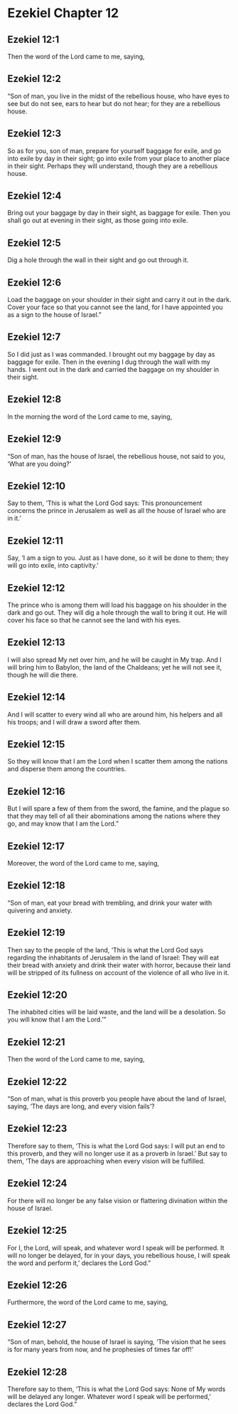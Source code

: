 # Ezekiel Chapter 12

## Ezekiel 12:1

Then the word of the Lord came to me, saying,

## Ezekiel 12:2

“Son of man, you live in the midst of the rebellious house, who have eyes to see but do not see, ears to hear but do not hear; for they are a rebellious house.

## Ezekiel 12:3

So as for you, son of man, prepare for yourself baggage for exile, and go into exile by day in their sight; go into exile from your place to another place in their sight. Perhaps they will understand, though they are a rebellious house.

## Ezekiel 12:4

Bring out your baggage by day in their sight, as baggage for exile. Then you shall go out at evening in their sight, as those going into exile.

## Ezekiel 12:5

Dig a hole through the wall in their sight and go out through it.

## Ezekiel 12:6

Load the baggage on your shoulder in their sight and carry it out in the dark. Cover your face so that you cannot see the land, for I have appointed you as a sign to the house of Israel.”

## Ezekiel 12:7

So I did just as I was commanded. I brought out my baggage by day as baggage for exile. Then in the evening I dug through the wall with my hands. I went out in the dark and carried the baggage on my shoulder in their sight.

## Ezekiel 12:8

In the morning the word of the Lord came to me, saying,

## Ezekiel 12:9

“Son of man, has the house of Israel, the rebellious house, not said to you, ‘What are you doing?’

## Ezekiel 12:10

Say to them, ‘This is what the Lord God says: This pronouncement concerns the prince in Jerusalem as well as all the house of Israel who are in it.’

## Ezekiel 12:11

Say, ‘I am a sign to you. Just as I have done, so it will be done to them; they will go into exile, into captivity.’

## Ezekiel 12:12

The prince who is among them will load his baggage on his shoulder in the dark and go out. They will dig a hole through the wall to bring it out. He will cover his face so that he cannot see the land with his eyes.

## Ezekiel 12:13

I will also spread My net over him, and he will be caught in My trap. And I will bring him to Babylon, the land of the Chaldeans; yet he will not see it, though he will die there.

## Ezekiel 12:14

And I will scatter to every wind all who are around him, his helpers and all his troops; and I will draw a sword after them.

## Ezekiel 12:15

So they will know that I am the Lord when I scatter them among the nations and disperse them among the countries.

## Ezekiel 12:16

But I will spare a few of them from the sword, the famine, and the plague so that they may tell of all their abominations among the nations where they go, and may know that I am the Lord.”

## Ezekiel 12:17

Moreover, the word of the Lord came to me, saying,

## Ezekiel 12:18

“Son of man, eat your bread with trembling, and drink your water with quivering and anxiety.

## Ezekiel 12:19

Then say to the people of the land, ‘This is what the Lord God says regarding the inhabitants of Jerusalem in the land of Israel: They will eat their bread with anxiety and drink their water with horror, because their land will be stripped of its fullness on account of the violence of all who live in it.

## Ezekiel 12:20

The inhabited cities will be laid waste, and the land will be a desolation. So you will know that I am the Lord.’”

## Ezekiel 12:21

Then the word of the Lord came to me, saying,

## Ezekiel 12:22

“Son of man, what is this proverb you people have about the land of Israel, saying, ‘The days are long, and every vision fails’?

## Ezekiel 12:23

Therefore say to them, ‘This is what the Lord God says: I will put an end to this proverb, and they will no longer use it as a proverb in Israel.’ But say to them, ‘The days are approaching when every vision will be fulfilled.

## Ezekiel 12:24

For there will no longer be any false vision or flattering divination within the house of Israel.

## Ezekiel 12:25

For I, the Lord, will speak, and whatever word I speak will be performed. It will no longer be delayed, for in your days, you rebellious house, I will speak the word and perform it,’ declares the Lord God.”

## Ezekiel 12:26

Furthermore, the word of the Lord came to me, saying,

## Ezekiel 12:27

“Son of man, behold, the house of Israel is saying, ‘The vision that he sees is for many years from now, and he prophesies of times far off!’

## Ezekiel 12:28

Therefore say to them, ‘This is what the Lord God says: None of My words will be delayed any longer. Whatever word I speak will be performed,’ declares the Lord God.”
